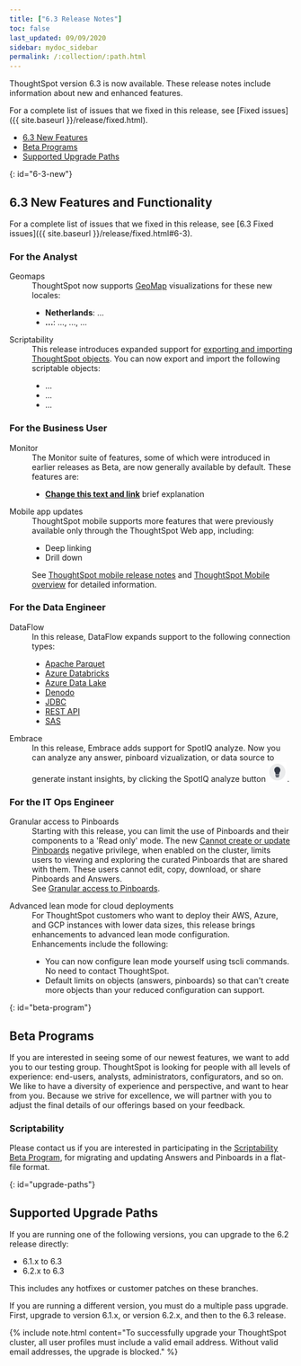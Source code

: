 ```yaml
---
title: ["6.3 Release Notes"]
toc: false
last_updated: 09/09/2020
sidebar: mydoc_sidebar
permalink: /:collection/:path.html
---
```


ThoughtSpot version 6.3 is now available. These release notes include information about new and enhanced features.

For a complete list of issues that we fixed in this release, see [Fixed issues]({{ site.baseurl }}/release/fixed.html).

* [6.3 New Features](#6-3-new)
* [Beta Programs](#beta-program)
* [Supported Upgrade Paths](#upgrade-paths)

{: id="6-3-new"}
## 6.3 New Features and Functionality

For a complete list of issues that we fixed in this release, see [6.3 Fixed issues]({{ site.baseurl }}/release/fixed.html#6-3).

### For the Analyst

<dl id="6-3-analyst">
  <dlentry id="geomaps">
    <dt>Geomaps</dt>
    <dd>ThoughtSpot now supports <a href="{{ site.baseurl }}/reference/geomap-reference.html">GeoMap</a> visualizations for these new locales:
        <ul>
          <li><strong>Netherlands</strong>: ...</li>
          <li><strong>...</strong>: ..., ..., ...</li>
        </ul>
          </dd></dlentry>

  <dlentry id="scriptability">
    <dt>Scriptability</dt>
    <dd>This release introduces expanded support for <a href="{{ site.baseurl }}/admin/scriptability/scriptability.html">exporting and importing ThoughtSpot objects</a>. You can now export and import the following scriptable objects:
     <ul>
      <li>...</li>
      <li>...</li>
      <li>...</li>
    </ul>
    </dd>
  </dlentry>
  </dl>   

### For the Business User

<dl id="6-3-business-user">
  <dlentry id="monitor">
    <dt>Monitor</dt>
    <dd>The Monitor suite of features, some of which were introduced in earlier releases as Beta, are now generally available by default. These features are:
      <ul>
        <li><strong><a href="{{ site.baseurl }}/end-user/pinboards/share-pinboards.html#share-viz">Change this text and link</a></strong> brief explanation</li>   
      </ul>
    </dd></dlentry>
  <dlentry id="mobile-improvements">
    <dt>Mobile app updates</dt>
    <dd>ThoughtSpot mobile supports more features that were previously available only through the ThoughtSpot Web app, including:
    <ul>
    <li>Deep linking</li>
    <li>Drill down</li>
    </ul>
    <p>See <a href="{{ site.baseurl }}/admin/mobile/notes-mobile.html">ThoughtSpot mobile release notes</a>  and <a href="{{ site.baseurl }}/admin/mobile/use-mobile.html">ThoughtSpot Mobile overview</a> for detailed information.</p></dd>
    </dlentry>
  </dl>

### For the Data Engineer

<dl id="6-3-data-engineer">
  <dlentry id="dataflow">
    <dt>DataFlow</dt>
    <dd>In this release, DataFlow expands support to the following connection types:
    <ul>
      <li><a href="{{"/data-integrate/dataflow/dataflow-apache-parquet.html" | prepend: site.baseurl}}">Apache Parquet</a></li>
      <li><a href="{{"/data-integrate/dataflow/dataflow-azure-databricks.html" | prepend: site.baseurl}}">Azure Databricks</a></li>
      <li><a href="{{"/data-integrate/dataflow/dataflow-azure-data-lake.html" | prepend: site.baseurl}}">Azure Data Lake</a></li>
      <li><a href="{{"/data-integrate/dataflow/dataflow-denodo.html" | prepend: site.baseurl}}">Denodo</a></li>
      <li><a href="{{"/data-integrate/dataflow/dataflow-jdbc.html" | prepend: site.baseurl}}">JDBC</a></li>
      <li><a href="{{"/data-integrate/dataflow/dataflow-rest-api.html" | prepend: site.baseurl}}">REST API</a></li>
      <li><a href="{{"/data-integrate/dataflow/dataflow-sas.html" | prepend: site.baseurl}}">SAS</a></li>
    </ul>
    </dd></dlentry>
  <dlentry id="embrace">
    <dt>Embrace</dt>
    <dd>In this release, Embrace adds support for SpotIQ analyze. Now you can analyze any answer, pinboard vizualization, or data source to generate instant insights, by clicking the SpotIQ analyze button <img src="/images/icon-lightbulb.png" alt="spotiq analyze icon" class="inline" />.</dd>
    </dlentry>
</dl>

### For the IT Ops Engineer

<dl id="6-3-it-ops-engineer">
  
  <dlentry id="granular-pinboard-access">
  <dt>Granular access to Pinboards</dt>
  <dd>Starting with this release, you can limit the use of Pinboards and their components to a 'Read only' mode. The new <a href="{{ site.baseurl }}/end-user/introduction/about-privileges-end-user.html#read-only">Cannot create or update Pinboards</a> negative privilege, when enabled on the cluster, limits users to viewing and exploring the curated Pinboards that are shared with them. These users cannot edit, copy, download, or share Pinboards and Answers.<br />See <a href="{{ site.baseurl }}/end-user/introduction/pinboard-granular-permission.html">Granular access to Pinboards</a>.</dd></dlentry>

  <dlentry id="entry"><dt>Advanced lean mode for cloud deployments</dt><dd>For ThoughtSpot customers who want to deploy their AWS, Azure, and GCP instances with lower data sizes, this release brings enhancements to advanced lean mode configuration.</dd><dd>Enhancements include the following:
  <ul>
    <li>You can now configure lean mode yourself using tscli commands. No need to contact ThoughtSpot.</a></li>
    <li>Default limits on objects (answers, pinboards) so that can't create more objects than your reduced configuration can support.</li>
  </ul>
  </dd></dlentry>
  
</dl>    

{: id="beta-program"}
## Beta Programs

If you are interested in seeing some of our newest features, we want to add you to our testing group. ThoughtSpot is looking for people with all levels of experience: end-users, analysts, administrators, configurators, and so on.
We like to have a diversity of experience and perspective, and want to hear from you. Because we strive for excellence, we will partner with you to adjust the final details of our offerings based on your feedback.

### Scriptability
Please contact us if you are interested in participating in the <a href="mailto:BetaProgram@thoughtspot.com?subject=Scriptability%20Beta%20Program%20Request" target="_blank">Scriptability Beta Program</a>, for migrating and updating Answers and Pinboards in a flat-file format.

{: id="upgrade-paths"}
## Supported Upgrade Paths

If you are running one of the following versions, you can upgrade to the 6.2 release
directly:

* 6.1.x to 6.3
* 6.2.x to 6.3

This includes any hotfixes or customer patches on these branches.

If you are running a different version, you must do a multiple pass upgrade.
First, upgrade to version 6.1.x, or version 6.2.x, and then to the 6.3 release.

{% include note.html content="To successfully upgrade your ThoughtSpot cluster, all user profiles must include a valid email address. Without valid email addresses, the upgrade is blocked." %}
